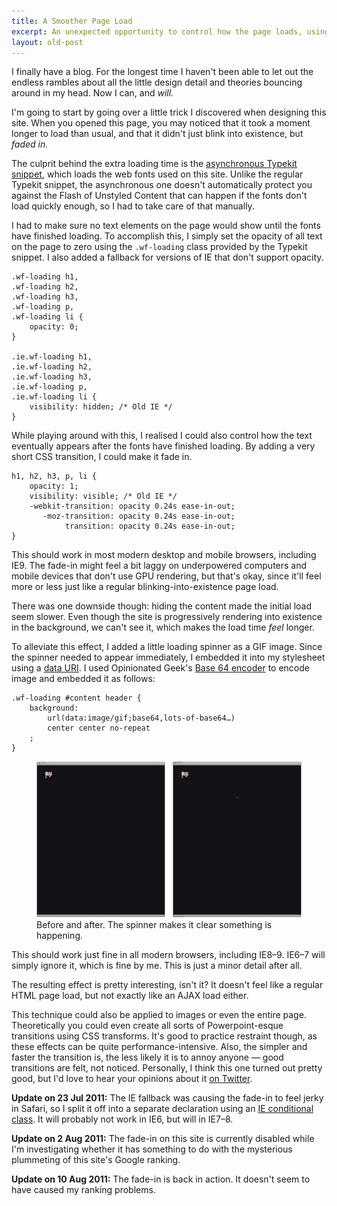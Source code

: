 ```yaml
---
title: A Smoother Page Load
excerpt: An unexpected opportunity to control how the page loads, using Typekit.
layout: old-post
---
```


I finally have a blog. For the longest time I haven't been able to let out the endless rambles about all the little design detail and theories bouncing around in my head. Now I can, and _will._

I'm going to start by going over a little trick I discovered when designing this site. When you opened this page, you may noticed that it took a moment longer to load than usual, and that it didn't just blink into existence, but _faded in._ 

The culprit behind the extra loading time is the [asynchronous Typekit snippet](http://blog.typekit.com/2011/05/25/loading-typekit-fonts-asynchronously/), which loads the web fonts used on this site. Unlike the regular Typekit snippet, the asynchronous one doesn't automatically protect you against the Flash of Unstyled Content that can happen if the fonts don't load quickly enough, so I had to take care of that manually.

I had to make sure no text elements on the page would show until the fonts have finished loading. To accomplish this, I simply set the opacity of all text on the page to zero using the `.wf-loading` class provided by the Typekit snippet. I also added a fallback for versions of IE that don't support opacity.

	.wf-loading h1, 
	.wf-loading h2, 
	.wf-loading h3, 
	.wf-loading p, 
	.wf-loading li {
		opacity: 0;
	}

	.ie.wf-loading h1, 
	.ie.wf-loading h2, 
	.ie.wf-loading h3, 
	.ie.wf-loading p, 
	.ie.wf-loading li {
		visibility: hidden; /* Old IE */
	}

While playing around with this, I realised I could also control how the text eventually appears after the fonts have finished loading. By adding a very short CSS transition, I could make it fade in.

	h1, h2, h3, p, li {
		opacity: 1;
		visibility: visible; /* Old IE */
		-webkit-transition: opacity 0.24s ease-in-out;
		   -moz-transition: opacity 0.24s ease-in-out;
		        transition: opacity 0.24s ease-in-out;
	}

This should work in most modern desktop and mobile browsers, including IE9. The fade-in might feel a bit laggy on underpowered computers and mobile devices that don't use GPU rendering, but that's okay, since it'll feel more or less just like a regular blinking-into-existence page load.

There was one downside though: hiding the content made the initial load seem slower. Even though the site is progressively rendering into existence in the background, we can't see it, which makes the load time _feel_ longer.

To alleviate this effect, I added a little loading spinner as a GIF image. Since the spinner needed to appear immediately, I embedded it into my stylesheet using a [data URI](http://css-tricks.com/5970-data-uris/). I used Opinionated Geek's [Base 64 encoder](http://www.opinionatedgeek.com/dotnet/tools/base64encode/) to encode image and embedded it as follows: 

	.wf-loading #content header {
		background: 
			url(data:image/gif;base64,lots-of-base64…) 
			center center no-repeat
		;
	}

<figure>
	<img src="../images/a-smoother-page-load.png" alt="Loading spinner vs. no loading spinner"/>
	<figcaption>Before and after. The spinner makes it clear something is happening.</figcaption>
</figure>

This should work just fine in all modern browsers, including IE8–9. IE6–7 will simply ignore it, which is fine by me. This is just a minor detail after all.

The resulting effect is pretty interesting, isn't it? It doesn't feel like a regular HTML page load, but not exactly like an AJAX load either. 

This technique could also be applied to images or even the entire page. Theoretically you could even create all sorts of Powerpoint-esque transitions using CSS transforms. It's good to practice restraint though, as these effects can be quite performance-intensive. Also, the simpler and faster the transition is, the less likely it is to annoy anyone — good transitions are felt, not noticed. Personally, I think this one turned out pretty good, but I'd love to hear your opinions about it [on Twitter](http://twitter.com/jonikorpi).
	
**Update on 23 Jul 2011:** The IE fallback was causing the fade-in to feel jerky in Safari, so I split it off into a separate declaration using an [IE conditional class](http://paulirish.com/2008/conditional-stylesheets-vs-css-hacks-answer-neither/). It will probably not work in IE6, but will in IE7–8.

**Update on 2 Aug 2011:** The fade-in on this site is currently disabled while I'm investigating whether it has something to do with the mysterious plummeting of this site's Google ranking.

**Update on 10 Aug 2011:** The fade-in is back in action. It doesn't seem to have caused my ranking problems.